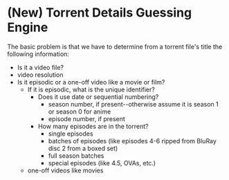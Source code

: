 (New) Torrent Details Guessing Engine
=============

The basic problem is that we have to determine from a torrent file's title the following information:

- Is it a video file?
- video resolution
- Is it episodic or a one-off video like a movie or film?
  - If it is episodic, what is the unique identifier?
    - Does it use date or sequential numbering?
      - season number, if present--otherwise assume it is season 1 or season 0 for anime
      - episode number, if present
    - How many episodes are in the torrent?
      - single episodes
      - batches of episodes (like episodes 4-6 ripped from BluRay disc 2 from a boxed set)
      - full season batches
      - special episodes (like 4.5, OVAs, etc.)
  - one-off videos like movies
  
